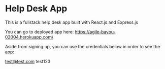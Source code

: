 # Help Desk App

This is a fullstack help desk app built with React.js and Express.js

You can go to deployed app here: 
https://agile-bayou-02004.herokuapp.com/

Aside from signing up, you can use the credentials below in order to see the app:

test@test.com
test123
